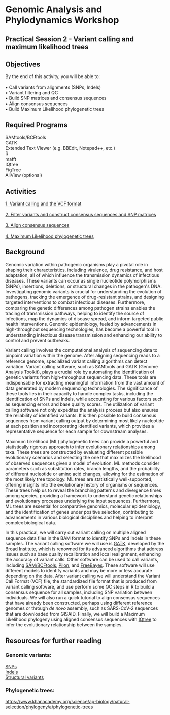 # Genomic Analysis and Phylodynamics Workshop

## Practical Session 2 - Variant calling and maximum likelihood trees


Objectives
---

By the end of this activity, you will be able to:<br>
<br>
• Call variants from alignments (SNPs, Indels)<br>
• Variant filtering and QC <br>
• Build SNP matrices and consensus sequences <br>
• Align consensus sequences <br>
• Build Maximum Likelihood phylogenetic trees 


Required Programs
---

SAMtools/BCFtools <br>
GATK <br>
Extended Text Viewer (e.g. BBEdit, Notepad++, etc.) <br>
R <br>
mafft <br>
IQtree <br>
FigTree <br>
AliView (optional) <br> 


## Activities

[1. Variant calling and the VCF format](VariantCall.md)<br>
<br>
[2. Filter variants and construct consensus sequences and SNP matrices](Consensus_sequence.html)<br>
<br>
[3. Align consensus sequences](Align_consensus.md)<br>
<br>
[4. Maximum Likelihood phylogenetic trees](MLtrees.md)<br>


Background
---

Genomic variation within pathogenic organisms play a pivotal role in shaping their characteristics, including virulence, drug resistance, and host adaptation, all of which influence the transmission dynamics of infectious diseases. These variants can occur as single nucleotide polymorphisms (SNPs), insertions, deletions, or structural changes in the pathogen's DNA. Investigating genomic variants is crucial for understanding the evolution of pathogens, tracking the emergence of drug-resistant strains, and designing targeted interventions to combat infectious diseases. Furthermore, comparing the genetic differences among pathogen strains enables the tracing of transmission pathways, helping to identify the source of infections, map the dynamics of disease spread, and inform targeted public health interventions. Genomic epidemiology, fueled by advancements in high-throughput sequencing technologies, has become a powerful tool in understanding infectious disease transmission and enhancing our ability to control and prevent outbreaks.

Variant calling involves the computational analysis of sequencing data to pinpoint variation within the genome. After aligning sequencing reads to a reference genome, specialized variant calling algorithms can detect variation. Variant calling software, such as SAMtools and GATK (Genome Analysis Toolkit), plays a crucial role by automating the identification of genetic variants from high-throughput sequencing data. These tools are indispensable for extracting meaningful information from the vast amount of data generated by modern sequencing technologies. The significance of these tools lies in their capacity to handle complex tasks, including the identification of SNPs and Indels, while accounting for various factors such as sequencing errors and base quality scores. The utilization of variant calling software not only expedites the analysis process but also ensures the reliability of identified variants. It is then possible to build consensus sequences from variant calling output by determining most likely nucleotide at each position and incorporating identified variants, which provides a representative sequence for each sample for downstream analyses. 

Maximum Likelihood (ML) phylogenetic trees can provide a powerful and statistically rigorous approach to infer evolutionary relationships among taxa. These trees are constructed by evaluating different possible evolutionary scenarios and selecting the one that maximizes the likelihood of observed sequences given a model of evolution. ML methods consider parameters such as substitution rates, branch lengths, and the probability of different nucleotide or amino acid changes, allowing for the estimation of the most likely tree topology. ML trees are statistically well-supported, offering insights into the evolutionary history of organisms or sequences. These trees help us to reveal the branching patterns and divergence times among species, providing a framework to understand genetic relationships and evolutionary processes underlying the input sequences. Furthermore, ML trees are essential for comparative genomics, molecular epidemiology, and the identification of genes under positive selection, contributing to advancements in various biological disciplines and helping to interpret complex biological data.

In this practical, we will carry out variant calling on multiple aligned sequence data files in the BAM format to identify SNPs and Indels in these samples. The variant calling software we will use is [GATK](https://gatk.broadinstitute.org/hc/en-us), developed by the Broad Institute, which is renowned for its advanced algorithms that address issues such as base quality recalibration and local realignment, enhancing the accuracy of variant calls. Other software can be used to call variants, including [SAM/BCFtools](http://www.htslib.org), [Pilon](https://github.com/broadinstitute/pilon/wiki), and [FreeBayes](https://github.com/freebayes/freebayes). These software will use different models to identify variants and may be more or less accurate depending on the data. After variant calling we will understand the Variant Call Format (VCF) file, the standardized file format that is produced from variant calling software, and use perform some QC steps in R to build a consensus sequence for all samples, including SNP variation between individuals. We will also run a quick tutorial to align consensus sequences that have already been constructed, perhaps using different reference genomes or through _de novo_ assembly, such as SARS-CoV-2 sequences that are  downloaded from GISAID. Finally, we will build a Maximum Likelihood phylogeny using aligned consensus sequences with [IQtree](http://www.iqtree.org) to infer the evolutionary relationship between the samples.

## Resources for further reading

### Genomic variants: <br>

[SNPs](https://medlineplus.gov/genetics/understanding/genomicresearch/snp/) <br>
[Indels](https://www.sciencedirect.com/topics/biochemistry-genetics-and-molecular-biology/indel) <br>
[Structural variants](https://www.ncbi.nlm.nih.gov/dbvar/content/overview/) <br>

### Phylogenetic trees: <br>

https://www.khanacademy.org/science/ap-biology/natural-selection/phylogeny/a/phylogenetic-trees <br>

